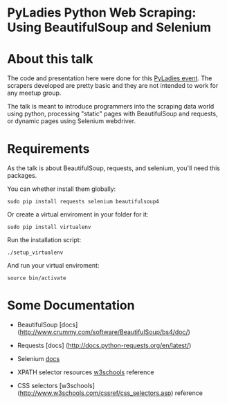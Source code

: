 PyLadies Python Web Scraping: Using BeautifulSoup and Selenium 
============================

# About this talk

The code and presentation here were done for this [PyLadies event](http://www.meetup.com/PyLadiesMTL/events/218661961/). The scrapers developed are pretty basic and they are not intended to work for any meetup group.

The talk is meant to introduce programmers into the scraping data world using python, processing "static" pages with BeautifulSoup and requests, or dynamic pages using Selenium webdriver.

# Requirements

As the talk is about BeautifulSoup, requests, and selenium, you'll need this packages.

You can whether install them globally:

    sudo pip install requests selenium beautifulsoup4

Or create a virtual enviroment in your folder for it:

    sudo pip install virtualenv

Run the installation script:

    ./setup_virtualenv

And run your virtual enviroment:

    source bin/activate

# Some Documentation

* BeautifulSoup [docs] (http://www.crummy.com/software/BeautifulSoup/bs4/doc/)
* Requests [docs] (http://docs.python-requests.org/en/latest/)
* Selenium [docs](http://selenium-python.readthedocs.org/en/latest/)

* XPATH selector resources [w3schools](http://www.w3schools.com/xpath/xpath_syntax.asp) reference
* CSS selectors [w3schools] (http://www.w3schools.com/cssref/css_selectors.asp) reference


